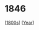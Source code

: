 # 1846

[[1800s]] [[Year]]

[//begin]: # "Autogenerated link references for markdown compatibility"
[1800s]: 1800s "1800s"
[Year]: year "Year"
[//end]: # "Autogenerated link references"